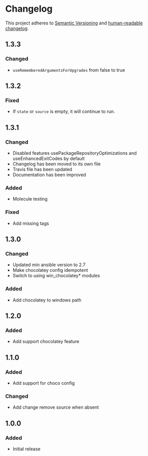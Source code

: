 # Changelog

This project adheres to [Semantic Versioning](https://semver.org/spec/v2.0.0.html)
and [human-readable changelog](https://keepachangelog.com/en/1.0.0/).

## 1.3.3

### Changed

- `useRememberedArgumentsForUpgrades` from false to true

## 1.3.2

### Fixed

- If `state` or `source` is empty, it will continue to run.

## 1.3.1

### Changed

- Disabled features usePackageRepositoryOptimizations and useEnhancedExitCodes by default
- Changelog has been moved to its own file
- Travis file has been updated
- Documentation has been improved

### Added

- Molecule testing

### Fixed

- Add missing tags

## 1.3.0

### Changed

- Updated min ansible version to 2.7
- Make chocolatey config idempotent
- Switch to using win_chocolatey\* modules

### Added

- Add chocolatey to windows path

## 1.2.0

### Added

- Add support chocolatey feature

## 1.1.0

### Added

- Add support for choco config

### Changed

- Add change remove source when absent

## 1.0.0

### Added

- Initial release
